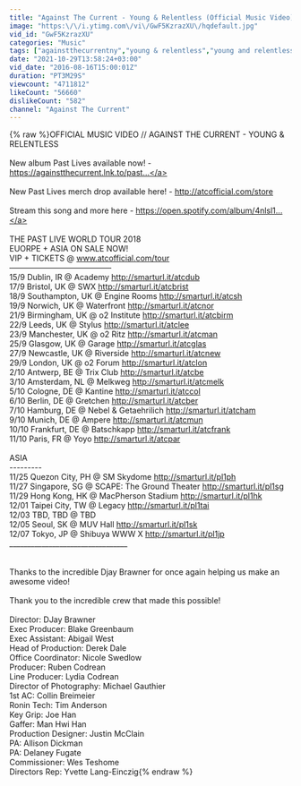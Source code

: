 ```yaml
---
title: "Against The Current - Young & Relentless (Official Music Video)"
image: "https:\/\/i.ytimg.com\/vi\/GwF5KzrazXU\/hqdefault.jpg"
vid_id: "GwF5KzrazXU"
categories: "Music"
tags: ["againstthecurrentny","young & relentless","young and relentless"]
date: "2021-10-29T13:58:24+03:00"
vid_date: "2016-08-16T15:00:01Z"
duration: "PT3M29S"
viewcount: "4711812"
likeCount: "56660"
dislikeCount: "582"
channel: "Against The Current"
---
```

{% raw %}OFFICIAL MUSIC VIDEO // AGAINST THE CURRENT - YOUNG &amp; RELENTLESS<br /><br />New album Past Lives available now! - <a rel="nofollow" target="blank" href="https://againstthecurrent.lnk.to/past...">https://againstthecurrent.lnk.to/past...</a><br /><br />New Past Lives merch drop available here! - <a rel="nofollow" target="blank" href="http://atcofficial.com/store">http://atcofficial.com/store</a><br /><br />Stream this song and more here - <a rel="nofollow" target="blank" href="https://open.spotify.com/album/4nlsl1...">https://open.spotify.com/album/4nlsl1...</a><br /><br />THE PAST LIVE WORLD TOUR 2018<br />EUORPE + ASIA ON SALE NOW!<br />VIP + TICKETS @ www.atcofficial.com/tour <br />—————————————<br />15/9 Dublin, IR @ Academy <a rel="nofollow" target="blank" href="http://smarturl.it/atcdub">http://smarturl.it/atcdub</a><br />17/9 Bristol, UK @ SWX <a rel="nofollow" target="blank" href="http://smarturl.it/atcbrist">http://smarturl.it/atcbrist</a><br />18/9 Southampton, UK @ Engine Rooms <a rel="nofollow" target="blank" href="http://smarturl.it/atcsh">http://smarturl.it/atcsh</a><br />19/9 Norwich, UK @ Waterfront <a rel="nofollow" target="blank" href="http://smarturl.it/atcnor">http://smarturl.it/atcnor</a><br />21/9 Birmingham, UK @ o2 Institute <a rel="nofollow" target="blank" href="http://smarturl.it/atcbirm">http://smarturl.it/atcbirm</a><br />22/9 Leeds, UK @ Stylus <a rel="nofollow" target="blank" href="http://smarturl.it/atclee">http://smarturl.it/atclee</a><br />23/9 Manchester, UK @ o2 Ritz <a rel="nofollow" target="blank" href="http://smarturl.it/atcman">http://smarturl.it/atcman</a><br />25/9 Glasgow, UK @ Garage <a rel="nofollow" target="blank" href="http://smarturl.it/atcglas">http://smarturl.it/atcglas</a><br />27/9 Newcastle, UK @ Riverside <a rel="nofollow" target="blank" href="http://smarturl.it/atcnew">http://smarturl.it/atcnew</a><br />29/9 London, UK @ o2 Forum <a rel="nofollow" target="blank" href="http://smarturl.it/atclon">http://smarturl.it/atclon</a><br />2/10 Antwerp, BE @ Trix Club <a rel="nofollow" target="blank" href="http://smarturl.it/atcbe">http://smarturl.it/atcbe</a><br />3/10 Amsterdam, NL @ Melkweg <a rel="nofollow" target="blank" href="http://smarturl.it/atcmelk">http://smarturl.it/atcmelk</a><br />5/10 Cologne, DE @ Kantine <a rel="nofollow" target="blank" href="http://smarturl.it/atccol">http://smarturl.it/atccol</a><br />6/10 Berlin, DE @ Gretchen <a rel="nofollow" target="blank" href="http://smarturl.it/atcber">http://smarturl.it/atcber</a><br />7/10 Hamburg, DE @ Nebel &amp; Getaehrilich <a rel="nofollow" target="blank" href="http://smarturl.it/atcham">http://smarturl.it/atcham</a><br />9/10 Munich, DE @ Ampere <a rel="nofollow" target="blank" href="http://smarturl.it/atcmun">http://smarturl.it/atcmun</a> <br />10/10 Frankfurt, DE @ Batschkapp <a rel="nofollow" target="blank" href="http://smarturl.it/atcfrank">http://smarturl.it/atcfrank</a><br />11/10 Paris, FR @ Yoyo <a rel="nofollow" target="blank" href="http://smarturl.it/atcpar">http://smarturl.it/atcpar</a><br /><br />ASIA<br />---------<br />11/25 Quezon City, PH @ SM Skydome <a rel="nofollow" target="blank" href="http://smarturl.it/pl1ph">http://smarturl.it/pl1ph</a><br />11/27 Singapore, SG @ SCAPE: The Ground Theater <a rel="nofollow" target="blank" href="http://smarturl.it/pl1sg">http://smarturl.it/pl1sg</a><br />11/29 Hong Kong, HK @ MacPherson Stadium <a rel="nofollow" target="blank" href="http://smarturl.it/pl1hk">http://smarturl.it/pl1hk</a><br />12/01 Taipei City, TW @ Legacy <a rel="nofollow" target="blank" href="http://smarturl.it/pl1tai">http://smarturl.it/pl1tai</a><br />12/03 TBD, TBD @ TBD <br />12/05 Seoul, SK @ MUV Hall <a rel="nofollow" target="blank" href="http://smarturl.it/pl1sk">http://smarturl.it/pl1sk</a><br />12/07 Tokyo, JP @ Shibuya WWW X <a rel="nofollow" target="blank" href="http://smarturl.it/pl1jp">http://smarturl.it/pl1jp</a><br />_________________________________<br /><br /><br />Thanks to the incredible Djay Brawner for once again helping us make an awesome video!<br /><br />Thank you to the incredible crew that made this possible!<br /><br />Director: DJay Brawner<br />Exec Producer: Blake Greenbaum<br />Exec Assistant: Abigail West<br />Head of Production: Derek Dale<br />Office Coordinator: Nicole Swedlow<br />Producer: Ruben Codrean<br />Line Producer: Lydia Codrean<br />Director of Photography: Michael Gauthier<br />1st AC: Collin Breimeier<br />Ronin Tech: Tim Anderson<br />Key Grip: Joe Han<br />Gaffer: Man Hwi Han<br />Production Designer: Justin McClain<br />PA: Allison Dickman<br />PA: Delaney Fugate <br />Commissioner: Wes Teshome<br />Directors Rep: Yvette Lang-Einczig{% endraw %}

